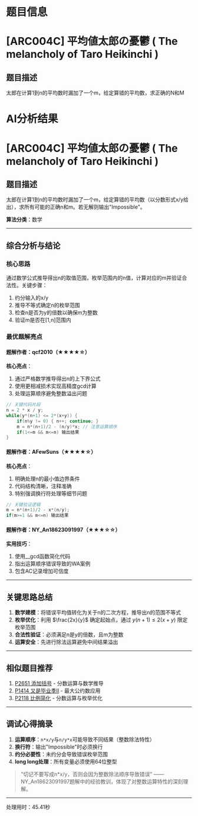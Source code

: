 # 题目信息

# [ARC004C] 平均値太郎の憂鬱 ( The melancholy of Taro Heikinchi )

## 题目描述

太郎在计算1到n的平均数时漏加了一个m，给定算错的平均数，求正确的N和M

# AI分析结果



# [ARC004C] 平均値太郎の憂鬱 ( The melancholy of Taro Heikinchi )

## 题目描述
太郎在计算1到n的平均数时漏加了一个m，给定算错的平均数（以分数形式x/y给出），求所有可能的正确n和m。若无解则输出"Impossible"。

**算法分类**：数学

---

## 综合分析与结论

### 核心思路
通过数学公式推导得出n的取值范围，枚举范围内的n值，计算对应的m并验证合法性。关键步骤：
1. 约分输入的x/y
2. 推导不等式确定n的枚举范围
3. 检查n是否为y的倍数以确保m为整数
4. 验证m是否在[1,n]范围内

### 最优题解亮点

#### 题解作者：qcf2010（★★★★☆）
**核心亮点**：
1. 通过严格数学推导得出n的上下界公式
2. 使用更相减损术实现高精度gcd计算
3. 处理运算顺序避免整数溢出问题
```cpp
// 关键代码片段
n = 2 * x / y;
while(y*(n+1) <= 2*(x+y)) {
    if(n%y != 0) { n++; continue; }
    m = n*(n+1)/2 - (n/y)*x; // 注意运算顺序
    if(1<=m && m<=n) 输出结果
}
```

#### 题解作者：AFewSuns（★★★★☆）
**核心亮点**：
1. 明确处理n的最小值边界条件
2. 代码结构清晰，注释准确
3. 特别强调换行符处理等细节问题
```cpp
// 关键验证逻辑
m = n*(n+1)/2 - x*(n/y);
if(m>=1 && m<=n) 输出结果
```

#### 题解作者：NY_An18623091997（★★★☆☆）
**实用技巧**：
1. 使用__gcd函数简化代码
2. 指出运算顺序错误导致的WA案例
3. 包含AC记录增加可信度

---

## 关键思路总结
1. **数学建模**：将错误平均值转化为关于n的二次方程，推导出n的范围不等式
2. **枚举优化**：利用 $\frac{2x}{y}$ 确定起始点，通过 $y(n+1) \leq 2(x+y)$ 限定枚举范围
3. **合法性验证**：必须满足n是y的倍数，且m为整数
4. **运算安全**：先进行除法运算避免中间结果溢出

---

## 相似题目推荐
1. [P2651 添加括号](https://www.luogu.com.cn/problem/P2651) - 分数运算与数学推导
2. [P1414 又是毕业季II](https://www.luogu.com.cn/problem/P1414) - 最大公约数应用
3. [P2118 比例简化](https://www.luogu.com.cn/problem/P2118) - 分数运算与枚举优化

---

## 调试心得摘录
1. **运算顺序**：`n*x/y`与`n/y*x`可能导致不同结果（整数除法特性）
2. **换行符**：输出"Impossible"时必须换行
3. **约分必要性**：未约分会导致错误枚举范围
4. **long long处理**：所有变量必须使用64位整型

> "切记不要写成n*x/y，否则会因为整数除法顺序导致错误" —— NY_An18623091997题解中的经验教训，体现了对整数运算特性的深刻理解。

---
处理用时：45.41秒